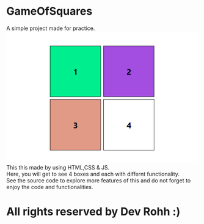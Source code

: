 # GameOfSquares
A simple project made for practice. <br>
<img src="SqGame-preview.png" alt="preview of Square Game">
This this made by using HTML,CSS &amp; JS.<br>
Here, you will get to see 4 boxes and each with differnt functionality.<br>
See the source code to explore more features of this and do not forget to enjoy the code and functionalities.
<h1> All rights reserved by Dev Rohh :) </h1>
